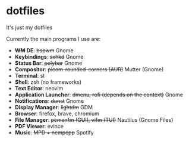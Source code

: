 # dotfiles

It's just my dotfiles

Currently the main programs I use are:

- **~~WM~~ DE**: ~~bspwm~~ Gnome
- **Keybindings**: ~~sxhkd~~ Gnome
- **Status Bar**: ~~polybar~~ Gnome
- **Compositor**: ~~picom-rounded-corners (AUR)~~ Mutter (Gnome)
- **Terminal**: st
- **Shell**: zsh (no frameworks)
- **Text Editor**: neovim
- **Application Launcher**: ~~dmenu, rofi (depends on the context)~~ Gnome
- **Notifications**: ~~dunst~~ Gnome
- **Display Manager**: ~~lightdm~~ GDM
- **Browser**: firefox, brave, chromium
- **File Manager**: ~~pcmanfm (GUI), vifm (TUI)~~ Nautilus (Gnome Files)
- **PDF Viewer**: evince
- **Music**: ~~MPD + ncmpcpp~~ Spotify
